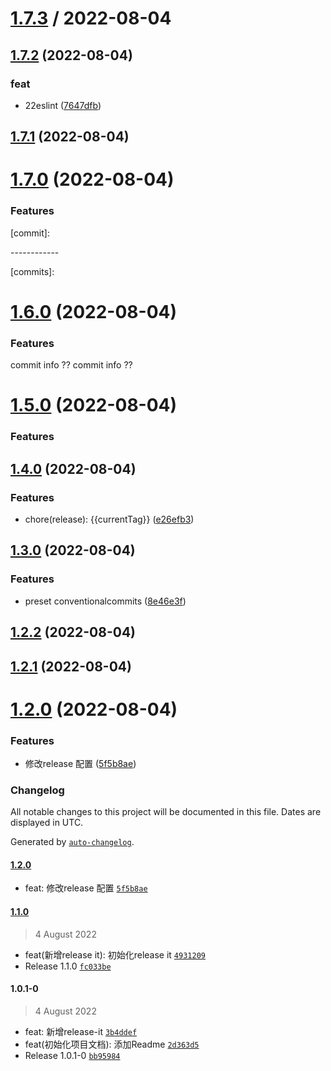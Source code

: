 

[1.7.3](http://git.okjiaoyu.cn/fe-test/npm_standard/compare/1.7.2...1.7.3) / 2022-08-04
===================

## [1.7.2](http://git.okjiaoyu.cn/fe-test/npm_standard/compare/1.7.1...1.7.2) (2022-08-04)


### feat

* 22eslint ([7647dfb](http://git.okjiaoyu.cn/fe-test/npm_standard/commits/7647dfbca26e694690044dd4a588912724cbd8b3))

## [1.7.1](http://git.okjiaoyu.cn/fe-test/npm_standard/compare/1.7.0...1.7.1) (2022-08-04)

# [1.7.0](http://git.okjiaoyu.cn/fe-test/npm_standard/compare/1.6.0...1.7.0) (2022-08-04)


### Features

[commit]: 
<p>------------</p>

[commits]:

# [1.6.0](http://git.okjiaoyu.cn/fe-test/npm_standard/compare/1.5.0...1.6.0) (2022-08-04)


### Features

commit info ?? commit info ??

# [1.5.0](http://git.okjiaoyu.cn/fe-test/npm_standard/compare/1.4.0...1.5.0) (2022-08-04)


### Features

## [1.4.0](http://git.okjiaoyu.cn/fe-test/npm_standard/compare/1.3.0...1.4.0) (2022-08-04)


### Features

* chore(release): {{currentTag}} ([e26efb3](http://git.okjiaoyu.cn/fe-test/npm_standard/commit/e26efb302709f595e4e6fb8acaa86bc98fb29e3a))

## [1.3.0](http://git.okjiaoyu.cn/fe-test/npm_standard/compare/1.2.2...1.3.0) (2022-08-04)


### Features

* preset conventionalcommits ([8e46e3f](http://git.okjiaoyu.cn/fe-test/npm_standard/commit/8e46e3f4aaf83dcacd312b6048f96e674b6fad6e))

## [1.2.2](http://git.okjiaoyu.cn/fe-test/npm_standard/compare/1.2.1...1.2.2) (2022-08-04)

## [1.2.1](http://git.okjiaoyu.cn/fe-test/npm_standard/compare/1.2.0...1.2.1) (2022-08-04)

# [1.2.0](http://git.okjiaoyu.cn/fe-test/npm_standard/compare/1.1.0...1.2.0) (2022-08-04)


### Features

* 修改release 配置 ([5f5b8ae](http://git.okjiaoyu.cn/fe-test/npm_standard/commits/5f5b8ae81247c35401cf3fd1de6d98af3be040ce))

### Changelog

All notable changes to this project will be documented in this file. Dates are displayed in UTC.

Generated by [`auto-changelog`](https://github.com/CookPete/auto-changelog).

#### [1.2.0](http://git.okjiaoyu.cn/fe-test/npm_standard/compare/1.1.0...1.2.0)

- feat: 修改release 配置 [`5f5b8ae`](http://git.okjiaoyu.cn/fe-test/npm_standard/commit/5f5b8ae81247c35401cf3fd1de6d98af3be040ce)

#### [1.1.0](http://git.okjiaoyu.cn/fe-test/npm_standard/compare/1.0.1-0...1.1.0)

> 4 August 2022

- feat(新增release it): 初始化release it [`4931209`](http://git.okjiaoyu.cn/fe-test/npm_standard/commit/49312092bfb72f47af1494a63d7c3e7c31867bf2)
- Release 1.1.0 [`fc033be`](http://git.okjiaoyu.cn/fe-test/npm_standard/commit/fc033beeac9943fbbdc280b4fcf6c34e398af2bd)

#### 1.0.1-0

> 4 August 2022

- feat: 新增release-it [`3b4ddef`](http://git.okjiaoyu.cn/fe-test/npm_standard/commit/3b4ddef0390d8b66b3043f89489a8a233c00f05e)
- feat(初始化项目文档): 添加Readme [`2d363d5`](http://git.okjiaoyu.cn/fe-test/npm_standard/commit/2d363d505b06b39be38786e42461c406f4c01859)
- Release 1.0.1-0 [`bb95984`](http://git.okjiaoyu.cn/fe-test/npm_standard/commit/bb959842566245fc6a4e803f5df7254b4f60c133)